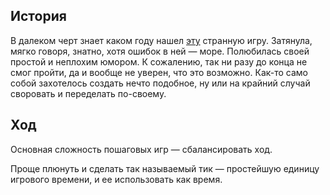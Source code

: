 ## История
В далеком черт знает каком году нашел [эту](http://qsp.su/index.php?option=com_sobi2&sobi2Task=sobi2Details&sobi2Id=147&Itemid=55) странную игру. Затянула, мягко говоря, знатно, хотя ошибок в ней — море. Полюбилась своей простой и неплохим юмором. К сожалению, так ни разу до конца не смог пройти, да и вообще не уверен, что это возможно.
Как-то само собой захотелось создать нечто подобное, ну или на крайний случай своровать и переделать по-своему.

## Ход
Основная сложность пошаговых игр — сбалансировать ход.

Проще плюнуть и сделать так называемый тик — простейшую единицу игрового времени, и ее использовать как время.